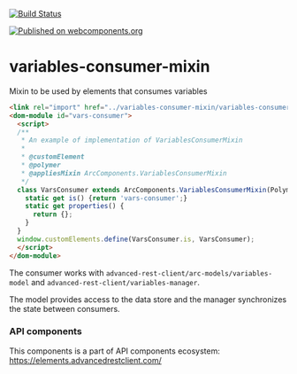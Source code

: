 [![Build Status](https://travis-ci.org/advanced-rest-client/api-url-data-model.svg?branch=stage)](https://travis-ci.org/advanced-rest-client/variables-consumer-mixin)

[![Published on webcomponents.org](https://img.shields.io/badge/webcomponents.org-published-blue.svg)](https://www.webcomponents.org/element/advanced-rest-client/variables-consumer-mixin)

# variables-consumer-mixin

Mixin to be used by elements that consumes variables

```html
<link rel="import" href="../variables-consumer-mixin/variables-consumer-mixin.html">
<dom-module id="vars-consumer">
  <script>
  /**
   * An example of implementation of VariablesConsumerMixin
   *
   * @customElement
   * @polymer
   * @appliesMixin ArcComponents.VariablesConsumerMixin
   */
  class VarsConsumer extends ArcComponents.VariablesConsumerMixin(Polymer.Element) {
    static get is() {return 'vars-consumer';}
    static get properties() {
      return {};
    }
  }
  window.customElements.define(VarsConsumer.is, VarsConsumer);
  </script>
</dom-module>
```

The consumer works with `advanced-rest-client/arc-models/variables-model` and `advanced-rest-client/variables-manager`.

The model provides access to the data store and the manager synchronizes the state
between consumers.

### API components

This components is a part of API components ecosystem: https://elements.advancedrestclient.com/
